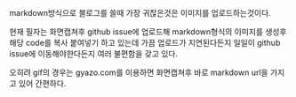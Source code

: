 markdown방식으로 블로그를 쓸때 가장 귀찮은것은 이미지를 업로드하는것이다.

현재 필자는 화면캡쳐후 github issue에 업로드해 markdown형식의 이미지를 생성후
해당 code를 복사 붙여넣기 하고 있는데 가끔 업로드가 지연된다든지 일일이 github issue에 이동해야한다든지
여러 불편함을 갖고 있다.

오히려 gif의 경우는 gyazo.com를 이용하면 화면캡쳐후 바로 markdown url을 가지고 있어 간편하다.

